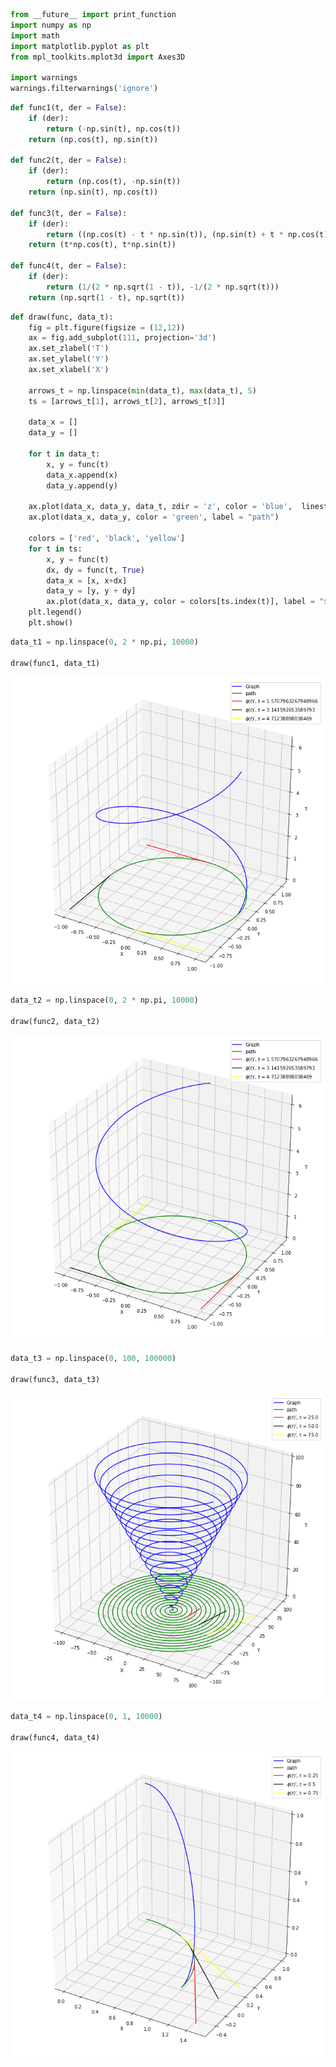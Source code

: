 

```python
from __future__ import print_function
import numpy as np
import math
import matplotlib.pyplot as plt
from mpl_toolkits.mplot3d import Axes3D

import warnings
warnings.filterwarnings('ignore')
```


```python
def func1(t, der = False):
    if (der):
        return (-np.sin(t), np.cos(t))
    return (np.cos(t), np.sin(t))

def func2(t, der = False):
    if (der):
        return (np.cos(t), -np.sin(t))
    return (np.sin(t), np.cos(t))

def func3(t, der = False):
    if (der):
        return ((np.cos(t) - t * np.sin(t)), (np.sin(t) + t * np.cos(t)))
    return (t*np.cos(t), t*np.sin(t))

def func4(t, der = False):
    if (der):
        return (1/(2 * np.sqrt(1 - t)), -1/(2 * np.sqrt(t)))
    return (np.sqrt(1 - t), np.sqrt(t))
```


```python
def draw(func, data_t):
    fig = plt.figure(figsize = (12,12))
    ax = fig.add_subplot(111, projection='3d')
    ax.set_zlabel('T')
    ax.set_ylabel('Y')
    ax.set_xlabel('X')

    arrows_t = np.linspace(min(data_t), max(data_t), 5)
    ts = [arrows_t[1], arrows_t[2], arrows_t[3]]
    
    data_x = []
    data_y = []

    for t in data_t:
        x, y = func(t)
        data_x.append(x)
        data_y.append(y)
    
    ax.plot(data_x, data_y, data_t, zdir = 'z', color = 'blue',  linestyle = '-', label = "Graph")
    ax.plot(data_x, data_y, color = 'green', label = "path")
    
    colors = ['red', 'black', 'yellow']
    for t in ts:
        x, y = func(t)
        dx, dy = func(t, True)
        data_x = [x, x+dx]
        data_y = [y, y + dy]
        ax.plot(data_x, data_y, color = colors[ts.index(t)], label = "$\phi(t)'$, " + "t = " + str(t))
    plt.legend()
    plt.show()
```


```python
data_t1 = np.linspace(0, 2 * np.pi, 10000)

draw(func1, data_t1)
```


![png](https://github.com/birshert/Differential-equations-HSE2019/blob/master/Code%20Examples/img/output_3_0.png)



```python
data_t2 = np.linspace(0, 2 * np.pi, 10000)

draw(func2, data_t2)
```


![png](https://github.com/birshert/Differential-equations-HSE2019/blob/master/Code%20Examples/img/output_4_0.png)



```python
data_t3 = np.linspace(0, 100, 100000)

draw(func3, data_t3)
```


![png](https://github.com/birshert/Differential-equations-HSE2019/blob/master/Code%20Examples/img/output_5_0.png)



```python
data_t4 = np.linspace(0, 1, 10000)

draw(func4, data_t4)
```


![png](https://github.com/birshert/Differential-equations-HSE2019/blob/master/Code%20Examples/img/output_6_0.png)

